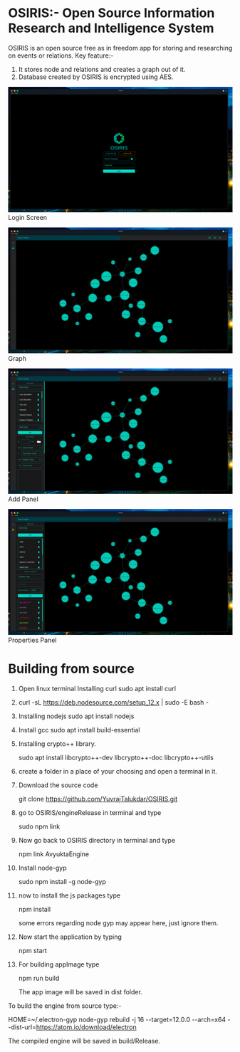 # OSIRIS:- Open Source Information Research and Intelligence System

OSIRIS is an open source free as in freedom app for storing and researching on events or relations.
Key feature:-
1. It stores node and relations and creates a graph out of it.
2. Database created by OSIRIS is encrypted using AES.

![](screenshots/login.png)
Login Screen

![](screenshots/graph.png)
Graph

![](screenshots/add_panel.png)
Add Panel

![](screenshots/properties_panel.png)
Properties Panel

# Building from source

1. Open linux terminal 
   Installing curl
   sudo apt install curl

2. curl -sL https://deb.nodesource.com/setup_12.x | sudo -E bash -

3. Installing nodejs 
   sudo apt install nodejs

5. Install gcc
   sudo apt install build-essential

7. Installing crypto++ library.

   sudo apt install libcrypto++-dev libcrypto++-doc libcrypto++-utils 
   
8. create a folder in a place of your choosing and open a terminal in it.

9. Download the source code

   git clone https://github.com/YuvrajTalukdar/OSIRIS.git
   
10. go to OSIRIS/engineRelease in terminal and type 

    sudo npm link 
     
11. Now go back to OSIRIS directory in terminal and type 

    npm link AvyuktaEngine 
    
12. Install node-gyp

    sudo npm install -g node-gyp
    
13. now to install the js packages type

    npm install
    
    some errors regarding node gyp may appear here, just ignore them.
    
14. Now start the application by typing

    npm start
    
15. For building appImage type

    npm run build
    
    The app image will be saved in dist folder.
    
To build the engine from source type:-

HOME=~/.electron-gyp node-gyp rebuild -j 16 --target=12.0.0 --arch=x64 --dist-url=https://atom.io/download/electron

The compiled engine will be saved in build/Release.
